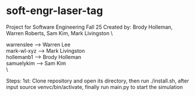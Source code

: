 # soft-engr-laser-tag
Project for Software Engineering Fall 25
Created by: Brody Holleman, Warren Roberts, Sam Kim, Mark Livingston
\

warrenslee  -->   Warren Lee\
mark-wl-xyz -->   Mark Livingston\
hollemanb1  -->   Brody Holleman\
samuelykim  -->   Sam Kim\
\

Steps:
1st:
Clone repository and open its directory,
then run ./install.sh,
after input source venvc/bin/activate,
finally run main.py to start the simulation



